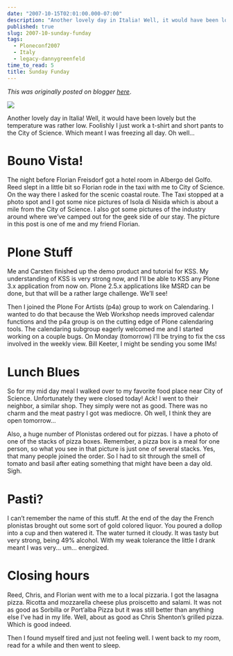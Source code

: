 ```yaml
---
date: "2007-10-15T02:01:00.000-07:00"
description: "Another lovely day in Italia! Well, it would have been lovely but the temperature was rather low. "
published: true
slug: 2007-10-sunday-funday
tags:
  - Ploneconf2007
  - Italy
  - legacy-dannygreenfeld
time_to_read: 5
title: Sunday Funday
---
```


_This was originally posted on blogger [here](https://dannygreenfeld.blogspot.com/2007/10/sunday-funday.html)_.

![](https://f004.backblazeb2.com/file/daniel-feldroy-com/public/2007-italy/IMG_4843.jpg)

Another lovely day in Italia! Well, it would have been lovely but the temperature was rather low. Foolishly I just work a t-shirt and short pants to the City of Science. Which meant I was freezing all day. Oh well...

# Bouno Vista!

The night before Florian Freisdorf got a hotel room in Albergo del Golfo. Reed slept in a little bit so Florian rode in the taxi with me to City of Science. On the way there I asked for the scenic coastal route. The Taxi stopped at a photo spot and I got some nice pictures of Isola di Nisida which is about a mile from the City of Science. I also got some pictures of the industry around where we’ve camped out for the geek side of our stay. The picture in this post is one of me and my friend Florian.

# Plone Stuff

Me and Carsten finished up the demo product and tutorial for KSS. My understanding of KSS is very strong now, and I’ll be able to KSS any Plone 3.x application from now on. Plone 2.5.x applications like MSRD can be done, but that will be a rather large challenge. We’ll see!

Then I joined the Plone For Artists (p4a) group to work on Calendaring. I wanted to do that because the Web Workshop needs improved calendar functions and the p4a group is on the cutting edge of Plone calendaring tools. The calendaring subgroup eagerly welcomed me and I started working on a couple bugs. On Monday (tomorrow) I’ll be trying to fix the css involved in the weekly view. Bill Keeter, I might be sending you some IMs!

# Lunch Blues

So for my mid day meal I walked over to my favorite food place near City of Science. Unfortunately they were closed today! Ack! I went to their neighbor, a similar shop. They simply were not as good. There was no charm and the meat pastry I got was mediocre. Oh well, I think they are open tomorrow…

Also, a huge number of Plonistas ordered out for pizzas. I have a photo of one of the stacks of pizza boxes. Remember, a pizza box is a meal for one person, so what you see in that picture is just one of several stacks. Yes, that many people joined the order. So I had to sit through the smell of tomato and basil after eating something that might have been a day old. Sigh.

# Pasti?

I can’t remember the name of this stuff. At the end of the day the French plonistas brought out some sort of gold colored liquor. You poured a dollop into a cup and then watered it. The water turned it cloudy. It was tasty but very strong, being 49% alcohol. With my weak tolerance the little I drank meant I was very… um… energized.

# Closing hours

Reed, Chris, and Florian went with me to a local pizzaria. I got the lasagna pizza. Ricotta and mozzarella cheese plus proiscetto and salami. It was not as good as Sorbilla or Port’alba Pizza but it was still better than anything else I’ve had in my life. Well, about as good as Chris Shenton’s grilled pizza. Which is good indeed.

Then I found myself tired and just not feeling well. I went back to my room, read for a while and then went to sleep.
